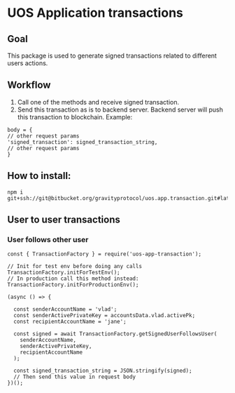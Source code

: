 # UOS Application transactions

## Goal

This package is used to generate signed transactions related to different users actions.

## Workflow
1. Call one of the methods and receive signed transaction.
2. Send this transaction as is to backend server. Backend server will push this transaction to blockchain.
Example:
```
body = {
// other request params
'signed_transaction': signed_transaction_string,
// other request params
}
```

## How to install:

```
npm i git+ssh://git@bitbucket.org/gravityprotocol/uos.app.transaction.git#latest
```

## User to user transactions
### User follows other user
```
const { TransactionFactory } = require('uos-app-transaction');

// Init for test env before doing any calls
TransactionFactory.initForTestEnv();
// In production call this method instead: TransactionFactory.initForProductionEnv(); 

(async () => {

  const senderAccountName = 'vlad';
  const senderActivePrivateKey = accountsData.vlad.activePk;
  const recipientAccountName = 'jane';

  const signed = await TransactionFactory.getSignedUserFollowsUser(
    senderAccountName,
    senderActivePrivateKey,
    recipientAccountName
  );
  
  const signed_transaction_string = JSON.stringify(signed);
  // Then send this value in request body
})();
```
